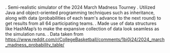 . Semi-realistic simulator of the 2024 March Madness Tourney
. Utilized Java and object-oriented programming techniques such as inheritance, along with data (probabilities of each team's advance to the next round) 
  to get results from all 64 participating teams.
. Made use of data structures like HashMap’s to make the expansive collection of data look seamless as the simulation runs.
. Data taken from https://www.reddit.com/r/CollegeBasketball/comments/1bi0j24/2024_march_madness_probability_table/
